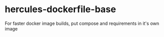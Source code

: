 # hercules-dockerfile-base
For faster docker image builds, put compose and requirements in it's own image

